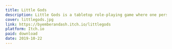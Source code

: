```yaml
---
title: Little Gods
description: Little Gods is a tabletop role-playing game where one person is on a quest, and the remaining players are the little gods of the world, intent on meddling for their own ends. Little Gods is a game for three to seven players, total. One player takes on the role of a mortal creature on a quest. (Figure out among yourselves who that is going to be.) Everyone else takes on the role of a minor deity, the eponymous little gods. In terms of stuff, you need a piece of paper and a pencil, a small bag, and two tokens per player - one light, one dark. It’s important that these tokens be as physically similar as possible, except in color.
cover: littlegods.jpg
link: https://byemberandash.itch.io/littlegods
platform: Itch.io
paid: download
date: 2019-10-22
---
```

